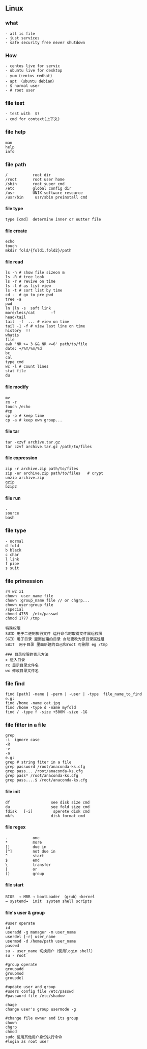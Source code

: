 ## Linux

### what 
```
- all is file
- just services
- safe security free never shutdown
```

### How 
```
- centos live for servic
- ubuntu live for desktop
- yum（centos redhat)
- apt （ubuntu debian）
- $ normal user
- # root user
```

### file test
```
- test with  $? 
- cmd for context(上下文)
```

### file help
```
man
help
info
```

### file path 
```
/           root dir
/root       root user home
/sbin       root super cmd
/etc        global config dir
/usr        UNIX software resource
/usr/bin     usr/sbin preinstall cmd
```

#### file type
```
type [cmd]  determine inner or outter file

```

#### file create
```
echo 
touch
mkdir fold/{fold1,fold2}/path
```

#### file read
```
ls -h # show file sizeon m 
ls -R # tree look 
ls -r # revive on time
ls -l # as list view
ls -t # sort list by time
cd -  # go to pre pwd 
tree -a
pwd
ln |ln -s  soft link
more/less/cat       -f
head/tail
tail  -f  ... # view on time 
tail -1 -f # view last line on time
history  !!
whatis
file 
awk 'NR >= 3 && NR <=6' path/to/file
date: +/%Y/%m/%d
bc
cal
type cmd
wc -l # count lines 
stat file
du   
```

#### file modify
```
mv
rm -r 
touch /echo
#cp
cp -p # keep time
cp -a # keep own group...
```

#### file tar
```
tar -xzvf archive.tar.gz 
tar czvf archive.tar.gz /path/to/files
```

#### file expression
```
zip -r archive.zip path/to/files
zip -er archive.zip path/to/files   # crypt
unzip archive.zip
gzip
bzip2

```

#### file run
```
. 
source 
bash
```

### file type
```
- normal
d fold
b black
c char
l link
f pipe
s suit
```

### file primession 
```
r4 w2 x1
chown  user_name file
chown :group_name file // or chgrp...
chown user:group file
/special 
chmod 4755  /etc/passwd
chmod 1777 /tmp

特殊权限
SUID 用于二进制执行文件 运行命令时取得文件属组权限
SGID 用于目录 里面创建的目录 自动更改为该目录属性组
SBIT  用于目录 里面新建的自己和root 可删除 eg /tmp

### 目录权限的表示方法
x 进入目录
rx 显示目录文件名
wx 修改目录文件名
```

### file find
```
find [path] -name | -perm | -user | -type  file_name_to_find
e.g:
find /home -name cat.jpg
find /home -type d -name myfold
find / -type f -size +500M -size -1G
```

### file filter in a file
```
grep 
-i  ignore case
-R  
-v  
-a 
e.g:
grep # string fiter in a file
grep password /root/anaconda-ks.cfg
grep pass... /root/anaconda-ks.cfg
grep pass* /root/anaconda-ks.cfg
grep pass....$ /root/anaconda-ks.cfg

```

#### file init
```
df                  see disk size cmd
du                  see fold size cmd
fdisk   [-i]         sperete disk cmd
mkfs                disk format cmd
```

#### file regex
```
.           one
*           more
[]          due in
[^]         not due in
^           start
$           end
\           transfer
|           or
()          group
```

#### file start
```
BIOS  → MBR → bootLoader （grub）→kernel 
→ systemd→  init  system shell scripts
```

#### file's user & group

```
#user operate
id
useradd -g manager -m user_name 
userdel [-r] user_name 
usermod -d /home/path user_name 
passwd 
su - user_name 切换用户（使用login shell） 
su - root

```

```
#group operate
groupadd
groupmod
groupdel

```


```
#update user and group
#users config file /etc/passwd 
#password file /etc/shadow 

chage 
change user's group usermode -g

```

```
#change file owner and its group
chown
chgrp
chmod
sudo 使用其他用户身份执行命令
#login as root user 

```
